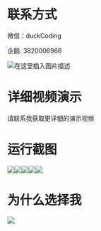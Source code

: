# 联系方式

微信：duckCoding

企鹅: 3820006966

![在这里插入图片描述](http://upload.cxycsx.vip/91ab4bcb4f2c4c6db86365bb6d6e9c62.jpeg)

# 详细视频演示

请联系我获取更详细的演示视频

# 运行截图

![](http://www.bysj52.com/uploadfile/ueditor/image/202306/%E6%AF%95%E8%AE%BEweixin082%E5%BE%AE%E4%BF%A1%E5%B0%8F%E7%A8%8B%E5%BA%8F%E8%B7%91%E8%85%BF%E6%AF%95%E4%B8%9A%E8%AE%BE%E8%AE%A1/5.png)![](http://www.bysj52.com/uploadfile/ueditor/image/202306/%E6%AF%95%E8%AE%BEweixin082%E5%BE%AE%E4%BF%A1%E5%B0%8F%E7%A8%8B%E5%BA%8F%E8%B7%91%E8%85%BF%E6%AF%95%E4%B8%9A%E8%AE%BE%E8%AE%A1/3.png)![](http://www.bysj52.com/uploadfile/ueditor/image/202306/%E6%AF%95%E8%AE%BEweixin082%E5%BE%AE%E4%BF%A1%E5%B0%8F%E7%A8%8B%E5%BA%8F%E8%B7%91%E8%85%BF%E6%AF%95%E4%B8%9A%E8%AE%BE%E8%AE%A1/1.png)![](http://www.bysj52.com/uploadfile/ueditor/image/202306/%E6%AF%95%E8%AE%BEweixin082%E5%BE%AE%E4%BF%A1%E5%B0%8F%E7%A8%8B%E5%BA%8F%E8%B7%91%E8%85%BF%E6%AF%95%E4%B8%9A%E8%AE%BE%E8%AE%A1/4.png)![](http://www.bysj52.com/uploadfile/ueditor/image/202306/%E6%AF%95%E8%AE%BEweixin082%E5%BE%AE%E4%BF%A1%E5%B0%8F%E7%A8%8B%E5%BA%8F%E8%B7%91%E8%85%BF%E6%AF%95%E4%B8%9A%E8%AE%BE%E8%AE%A1/2.png)

# 为什么选择我

![](http://upload.cxycsx.vip/%E7%A8%8B%E5%BA%8F%E8%AE%BE%E8%AE%A1.png)

